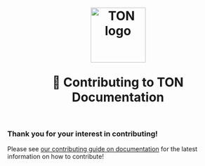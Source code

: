 <h1 align="center" style="margin-top: 1em; margin-bottom: 2em;">
  <p><a href="https://ton.org"><img alt="TON logo" src="./static/img/ton_symbol.svg" alt="ton.org" width="125"></a></p>
  <p>👋 Contributing to TON Documentation</p>
</h1>

### Thank you for your interest in contributing!

Please see [our contributing guide on documentation](/v3/contribute/) for the latest information on how to contribute!
